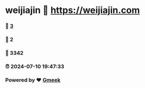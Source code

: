 # weijiajin :link: https://weijiajin.com 
### :page_facing_up: [3](https://weijiajin.com/tag.html) 
### :speech_balloon: 2 
### :hibiscus: 3342 
### :alarm_clock: 2024-07-10 19:47:33 
### Powered by :heart: [Gmeek](https://github.com/Meekdai/Gmeek)
